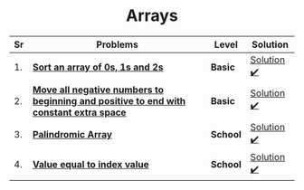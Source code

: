 <div align = "center">

# Arrays

| Sr  | Problems| Level     | Solution|
| --- | -------------------------------------------------------------------------------------------------------------------------------------------------------------------------------------------- | --------- | ----------------------------------------------------------------------------------------------------------------------------------------------------------------------------------------- |
| 1.  | [**Sort an array of 0s, 1s and 2s**](https://practice.geeksforgeeks.org/problems/sort-an-array-of-0s-1s-and-2s4231/1#)                                                                       | **Basic** | [Solution ✔️](https://github.com/swayamterode/Codes/blob/main/Platform/GeeksforGeeks/Arrays/001.Sort%20an%20array%20of%200s%2C%201s%20and%202s.cpp)                                       |
| 2.  | [**Move all negative numbers to beginning and positive to end with constant extra space**](https://www.geeksforgeeks.org/move-negative-numbers-beginning-positive-end-constant-extra-space/) | **Basic** | [Solution ✔️](https://github.com/swayamterode/Codes/blob/main/Platform/GeeksforGeeks/Arrays/002.Move_all_negative_numbers_to_beginning_and_positive_to_end_with_constant_extra_space.cpp) |
|3.|[**Palindromic Array**](https://practice.geeksforgeeks.org/problems/palindromic-array-1587115620/1/?page=1&curated[]=7&sortBy=submissions) | **School** | [Solution ✔️](https://github.com/swayamterode/Codes/blob/main/Platform/GeeksforGeeks/Arrays/003.Palindromic_Array.cpp)|
|4.|[**Value equal to index value**](https://practice.geeksforgeeks.org/problems/value-equal-to-index-value1330/1/?page=1&curated[]=7&sortBy=submissions)|**School**|[Solution ✔️](https://github.com/swayamterode/Codes/blob/main/Platform/GeeksforGeeks/Arrays/Value%20equal%20to%20index%20value.cpp)
</div>
